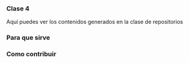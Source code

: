 ### Clase 4
Aquí puedes ver los contenidos generados en la clase de repositorios

### Para que sirve

### Como contribuir
